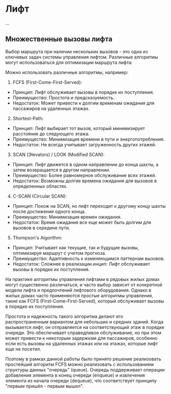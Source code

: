 # Лифт

...

## Множественные вызовы лифта


Выбор маршрута при наличии нескольких вызовов - это одна из ключевых задач системы управления лифтом. Различные алгоритмы могут использоваться для оптимизации маршрута лифта:

Можно использовать различные алгоритмы, например:

1. FCFS (First-Come-First-Served):

- Принцип: Лифт обслуживает вызовы в порядке их поступления.
- Преимущество: Простота и предсказуемость.
- Недостаток: Может привести к долгим временам ожидания для пассажиров на удаленных этажах.

2. Shortest-Path:

- Принцип: Лифт выбирает тот вызов, который минимизирует расстояние до следующего этажа.
- Преимущество: Минимизация времени в пути и энергопотребления.
- Недостаток: Не всегда учитывает загруженность других этажей.

3. SCAN (Эlevators) / LOOK (Modified SCAN):

- Принцип: Лифт движется в одном направлении до конца шахты, а затем возвращается в другом направлении.
- Преимущество: Более равномерное обслуживание всех этажей.
- Недостаток: Возможны долгие времена ожидания для вызовов в определенных областях.

4. C-SCAN (Circular SCAN):

- Принцип: Похож на SCAN, но лифт переходит к другому концу шахты после достижения одного конца.
- Преимущество: Минимизация времен ожидания.
- Недостаток: Время ожидания все еще может быть долгим для вызовов в середине пути.

5. Thompson's Algorithm:

- Принцип: Учитывает как текущие, так и будущие вызовы, оптимизируя маршрут с учетом прогноза.
- Преимущество: Адаптивность к изменяющимся паттернам вызовов.
- Недостаток: Сложнее в реализации.инцип: Лифт обслуживает вызовы в порядке их поступления.

На практике алгоритмы управления лифтами в рядовых жилых домах могут существенно различаться, и часто выбор зависит от конкретной модели лифта и предпочтений лифтового оборудования. Однако в жилых домах часто применяются простые алгоритмы управления, такие как FCFS (First-Come-First-Served), который обслуживает вызовы в порядке их поступления.

Простота и надежность такого алгоритма делают его распространенным вариантом для небольших и средних зданий. Когда вызывается лифт, он отправляется на соответствующий этаж в порядке очереди. Это обеспечивает справедливое обслуживание, но при этом может привести к некоторым задержкам для пассажиров, особенно если есть вызовы на удаленных этажах или на этажах, которые лифт еще не посетил.

Поэтому в рамках данной работы было принято решение реализовать простейший алгоритм FCFS можно реализовать с использованием структуры данных "очередь" (queue). Очередь поддерживает операции добавления элемента в конец очереди (enqueue) и извлечения элемента из начала очереди (dequeue), что соответствует принципу "первым пришёл - первым вышел".